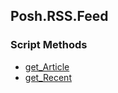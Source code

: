## Posh.RSS.Feed


### Script Methods


* [get_Article](get_Article.md)
* [get_Recent](get_Recent.md)
